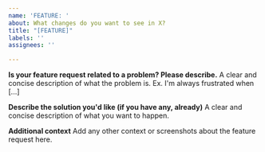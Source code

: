 ```yaml
---
name: 'FEATURE: '
about: What changes do you want to see in X?
title: "[FEATURE]"
labels: ''
assignees: ''

---
```


**Is your feature request related to a problem? Please describe.**
A clear and concise description of what the problem is. Ex. I'm always frustrated when [...]

**Describe the solution you'd like (if you have any, already)**
A clear and concise description of what you want to happen.

**Additional context**
Add any other context or screenshots about the feature request here.
